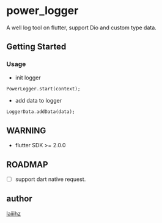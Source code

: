 # power_logger

A well log tool on flutter, support Dio and custom type data.

## Getting Started

### Usage

* init logger

```dart
PowerLogger.start(context);
```

* add data to logger

```dart
LoggerData.addData(data);
```

## WARNING

* flutter SDK >= 2.0.0

## ROADMAP

- [ ] support dart native request.

## author

[laiiihz](https://github.com/laiiihz)
